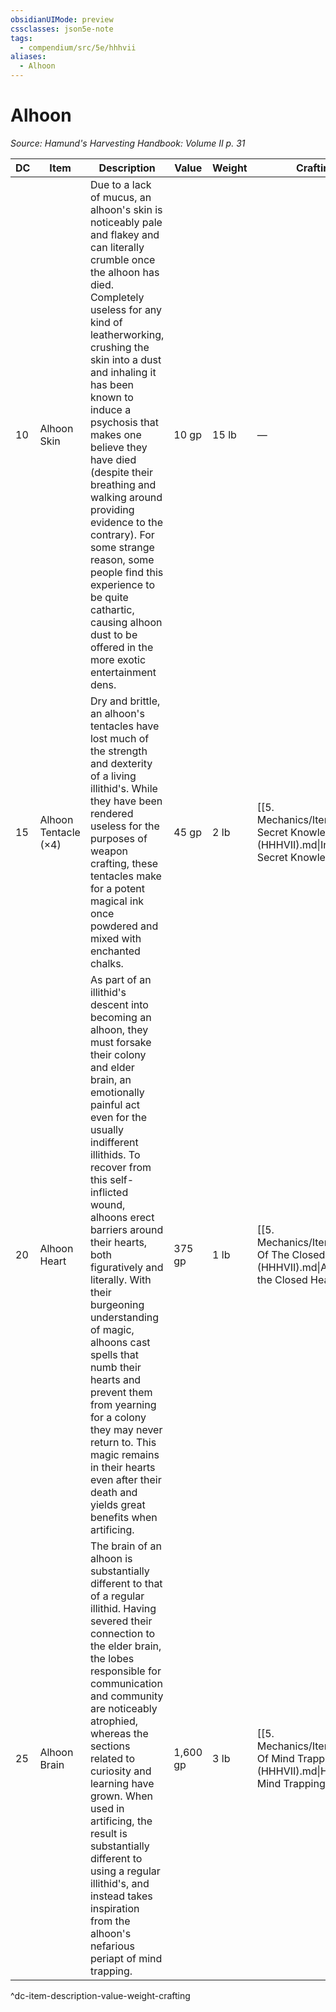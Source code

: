 ```yaml
---
obsidianUIMode: preview
cssclasses: json5e-note
tags:
  - compendium/src/5e/hhhvii
aliases:
  - Alhoon
---
```

# Alhoon
*Source: Hamund's Harvesting Handbook: Volume II p. 31* 

| DC | Item | Description | Value | Weight | Crafting |
|----|------|-------------|-------|--------|----------|
| 10 | Alhoon Skin | Due to a lack of mucus, an alhoon's skin is noticeably pale and flakey and can literally crumble once the alhoon has died. Completely useless for any kind of leatherworking, crushing the skin into a dust and inhaling it has been known to induce a psychosis that makes one believe they have died (despite their breathing and walking around providing evidence to the contrary). For some strange reason, some people find this experience to be quite cathartic, causing alhoon dust to be offered in the more exotic entertainment dens. | 10 gp | 15 lb | — |
| 15 | Alhoon Tentacle (×4) | Dry and brittle, an alhoon's tentacles have lost much of the strength and dexterity of a living illithid's. While they have been rendered useless for the purposes of weapon crafting, these tentacles make for a potent magical ink once powdered and mixed with enchanted chalks. | 45 gp | 2 lb | [[5. Mechanics/Items/Ink Of Secret Knowledge (HHHVII).md\|Ink of Secret Knowledge]] |
| 20 | Alhoon Heart | As part of an illithid's descent into becoming an alhoon, they must forsake their colony and elder brain, an emotionally painful act even for the usually indifferent illithids. To recover from this self-inflicted wound, alhoons erect barriers around their hearts, both figuratively and literally. With their burgeoning understanding of magic, alhoons cast spells that numb their hearts and prevent them from yearning for a colony they may never return to. This magic remains in their hearts even after their death and yields great benefits when artificing. | 375 gp | 1 lb | [[5. Mechanics/Items/Amulet Of The Closed Heart (HHHVII).md\|Amulet of the Closed Heart]] |
| 25 | Alhoon Brain | The brain of an alhoon is substantially different to that of a regular illithid. Having severed their connection to the elder brain, the lobes responsible for communication and community are noticeably atrophied, whereas the sections related to curiosity and learning have grown. When used in artificing, the result is substantially different to using a regular illithid's, and instead takes inspiration from the alhoon's nefarious periapt of mind trapping. | 1,600 gp | 3 lb | [[5. Mechanics/Items/Helm Of Mind Trapping (HHHVII).md\|Helm of Mind Trapping]] |
^dc-item-description-value-weight-crafting

